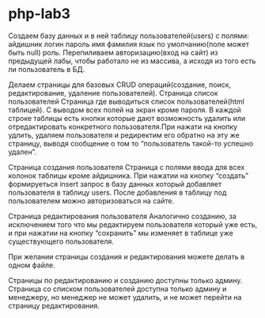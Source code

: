 # php-lab3
Создаем базу данных и в ней таблицу пользователей(users) с полями: айдишник логин пароль имя фамилия язык по умолчанию(поле может быть null) роль. Перепиливаем авторизацию(вход на сайт) из предыдущей лабы, чтобы работало не из массива, а исходя из того есть ли пользователь в БД.

Делаем страницы для базовых CRUD операций(создание, поиск, редактирование, удаление пользователей). Страница список пользователей Страница где выводиться список пользователей(html таблицей). С выводом всех полей на экран кроме пароля. В каждой строке таблицы есть кнопки которые дают возможность удалить или отредактировать конкретного пользователя.При нажати на кнопку удлить, удаляем пользователя и редиректим его обратно на эту же страницу, выводя сообщение о том то “пользователь такой-то успешно удален”.

Страница создания пользователя Страница с полями ввода для всех колонок таблицы кроме айдишника. При нажатии на кнопку “создать” формируеться insert запрос в базу данных который добавляет пользователя в таблицу users. После добавления в таблицу под пользователем можно авторизоваться на сайте.

Страница редактирования пользователя Аналогично созданию, за исключением того что мы редактируем пользователя который уже есть, и при нажатии на кнопку “сохранить” мы изменяет в таблице уже существующего пользователя.

При желании страницы создания и редактирования можете делать в одном файле.

Страницы по редактированию и созданию доступны только админу. Страница со списком пользователей доступна только админу и менеджеру, но менеджер не может удалить, и не может перейти на страницу редактирования.
